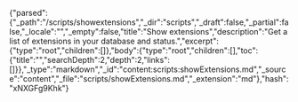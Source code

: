 {"parsed":{"_path":"/scripts/showextensions","_dir":"scripts","_draft":false,"_partial":false,"_locale":"","_empty":false,"title":"Show extensions","description":"Get a list of extensions in your database and status.","excerpt":{"type":"root","children":[]},"body":{"type":"root","children":[],"toc":{"title":"","searchDepth":2,"depth":2,"links":[]}},"_type":"markdown","_id":"content:scripts:showExtensions.md","_source":"content","_file":"scripts/showExtensions.md","_extension":"md"},"hash":"xNXGFg9Khk"}